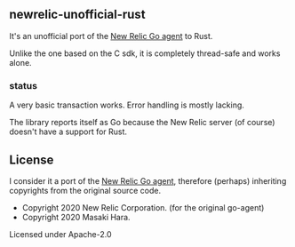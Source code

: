 ## newrelic-unofficial-rust

It's an unofficial port of the [New Relic Go agent](https://github.com/newrelic/go-agent) to Rust.

Unlike the one based on the C sdk, it is completely thread-safe and works alone.

### status

A very basic transaction works. Error handling is mostly lacking.

The library reports itself as Go because the New Relic server (of course) doesn't have a support for Rust.

## License

I consider it a port of the [New Relic Go agent](https://github.com/newrelic/go-agent), therefore (perhaps) inheriting copyrights from the original source code.

- Copyright 2020 New Relic Corporation. (for the original go-agent)
- Copyright 2020 Masaki Hara.

Licensed under Apache-2.0

